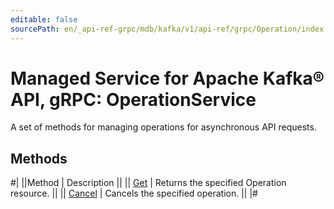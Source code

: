 ```yaml
---
editable: false
sourcePath: en/_api-ref-grpc/mdb/kafka/v1/api-ref/grpc/Operation/index.md
---
```


# Managed Service for Apache Kafka® API, gRPC: OperationService

A set of methods for managing operations for asynchronous API requests.

## Methods

#|
||Method | Description ||
|| [Get](get.md) | Returns the specified Operation resource. ||
|| [Cancel](cancel.md) | Cancels the specified operation. ||
|#